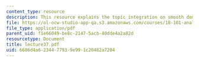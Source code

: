 ```yaml
---
content_type: resource
description: This resource explains the topic integration on smooth domains.
file: https://ol-ocw-studio-app-qa.s3.amazonaws.com/courses/18-101-analysis-ii-fall-2005/6686d4a6234477939e991c20482a7204_lecture37.pdf
file_type: application/pdf
parent_uid: f1e66049-be8c-2147-5acb-40dde4a2a82d
resourcetype: Document
title: lecture37.pdf
uid: 6686d4a6-2344-7793-9e99-1c20482a7204
---
```

